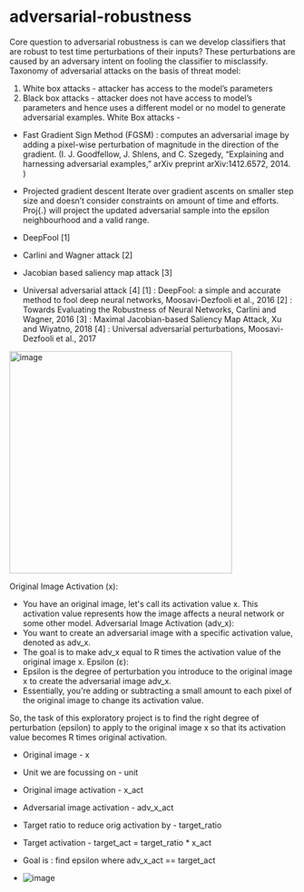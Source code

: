 # adversarial-robustness

Core question to adversarial robustness is can we develop classifiers that are robust to test time perturbations of their inputs? These perturbations are caused by an adversary intent on fooling the classifier to misclassify. 
Taxonomy of adversarial attacks on the basis of threat model:
1. White box attacks - attacker has access to the model’s parameters
2. Black box attacks - attacker does not have access to model’s parameters and hence uses a different model or no model to generate adversarial examples. 
White Box attacks - 
* Fast Gradient Sign Method (FGSM) : computes an adversarial image by adding a pixel-wise perturbation of magnitude in the direction of the gradient. (I. J. Goodfellow, J. Shlens, and C. Szegedy, “Explaining and harnessing adversarial examples,” arXiv preprint arXiv:1412.6572, 2014. )

* Projected gradient descent
Iterate over gradient ascents on smaller step size and doesn’t consider constraints on amount of time and efforts. Proj{.} will project the updated adversarial sample into the epsilon neighbourhood and a valid range. 
* DeepFool [1]
* Carlini and Wagner attack [2]
* Jacobian based saliency map attack [3]
* Universal adversarial attack [4]
[1] : DeepFool: a simple and accurate method to fool deep neural networks, Moosavi-Dezfooli et al., 2016
[2] : Towards Evaluating the Robustness of Neural Networks, Carlini and Wagner, 2016
[3] : Maximal Jacobian-based Saliency Map Attack, Xu and Wiyatno, 2018
[4] : Universal adversarial perturbations, Moosavi-Dezfooli et al., 2017


<img width="392" alt="image" src="https://github.com/geetHonve/adversarial-robustness/assets/123307246/32afc5b6-ebf0-4095-ae3b-19b0b10e4ff5">

Original Image Activation (x):
   - You have an original image, let's call its activation value x. This activation value represents how the image affects a neural network or some other model.
Adversarial Image Activation (adv_x):
   - You want to create an adversarial image with a specific activation value, denoted as adv_x.
   - The goal is to make adv_x equal to R times the activation value of the original image x.
Epsilon (ε):
   - Epsilon is the degree of perturbation you introduce to the original image x to create the adversarial image adv_x.
   - Essentially, you're adding or subtracting a small amount to each pixel of the original image to change its activation value.

So, the task of this exploratory project is to find the right degree of perturbation (epsilon) to apply to the original image x so that its activation value becomes R times original activation.

* Original image - x
* Unit we are focussing on - unit
* Original image activation - x_act

* Adversarial image activation - adv_x_act
* Target ratio to reduce orig activation by - target_ratio
* Target activation - target_act = target_ratio * x_act
* Goal is : find epsilon where adv_x_act == target_act


* ![image](https://github.com/user-attachments/assets/a608f97d-13ff-4799-b3f4-920af7b07d1f)
